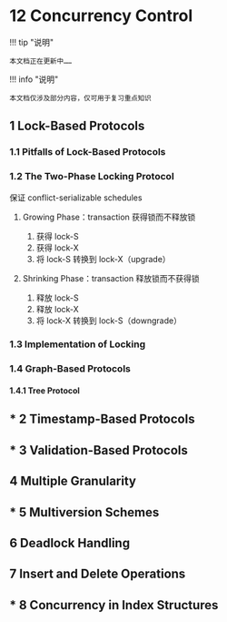 # 12 Concurrency Control

!!! tip "说明"

    本文档正在更新中……

!!! info "说明"

    本文档仅涉及部分内容，仅可用于复习重点知识

## 1 Lock-Based Protocols



### 1.1 Pitfalls of Lock-Based Protocols



### 1.2 The Two-Phase Locking Protocol

保证 conflict-serializable schedules

1. Growing Phase：transaction 获得锁而不释放锁

    1. 获得 lock-S
    2. 获得 lock-X
    3. 将 lock-S 转换到 lock-X（upgrade）

2. Shrinking Phase：transaction 释放锁而不获得锁

    1. 释放 lock-S
    2. 释放 lock-X
    3. 将 lock-X 转换到 lock-S（downgrade）

### 1.3 Implementation of Locking


### 1.4 Graph-Based Protocols


#### 1.4.1 Tree Protocol


## * 2 Timestamp-Based Protocols

## * 3 Validation-Based Protocols

## 4 Multiple Granularity

## * 5 Multiversion Schemes

## 6 Deadlock Handling

## 7 Insert and Delete Operations

## * 8 Concurrency in Index Structures